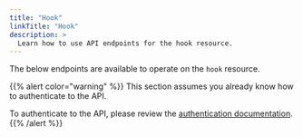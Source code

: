 ```yaml
---
title: "Hook"
linkTitle: "Hook"
description: >
  Learn how to use API endpoints for the hook resource.
---
```


The below endpoints are available to operate on the `hook` resource.

{{% alert color="warning" %}}
This section assumes you already know how to authenticate to the API.

To authenticate to the API, please review the [authentication documentation](/docs/reference/api/authentication/).
{{% /alert %}}
